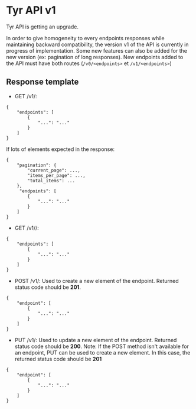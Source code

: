# Tyr API v1

Tyr API is getting an upgrade.

In order to give homogeneity to every endpoints responses while maintaining backward compatibility, the version v1 of the API is currently in progress of implementation. Some new features can also be added for the new version (ex: pagination of long responses).
New endpoints added to the API must have both routes (`/v0/<endpoints>` et `/v1/<endpoints>`)

## Response template

- GET /v1/<endpoints>:
```
{
    "endpoints": [
        {
            "...": "..."
        }
    ]
}
```

If lots of elements expected in the response:
```
{
    "pagination": {
        "current_page": ...,
        "items_per_page": ...,
        "total_items": ...
    },
     "endpoints": [
        {
            "...": "..."
        }
    ]
}
```

- GET /v1/<endpoint>/<id>:
```
{
    "endpoints": [
        {
            "...": "..."
        }
    ]
}
```

- POST /v1/<endpoints>:
Used to create a new element of the endpoint. Returned status code should be **201**.
```
{
    "endpoint": [
        {
            "...": "..."
        }
    ]
}
```

- PUT /v1/<endpoints>:
Used to update a new element of the endpoint. Returned status code should be **200**.
Note: If the POST method isn't available for an endpoint, PUT can be used to create a new element. In this case, the returned status code should be **201**
```
{
    "endpoint": [
        {
            "...": "..."
        }
    ]
}
```